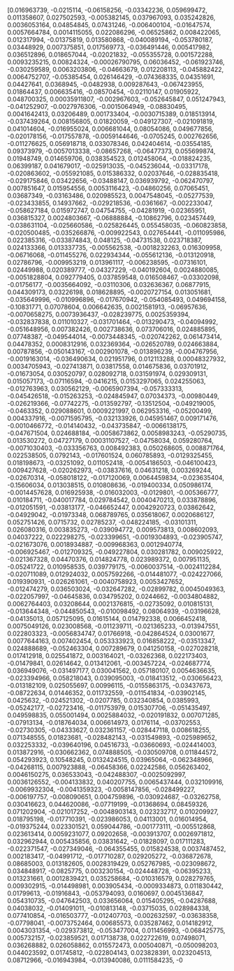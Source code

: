 [0.016963739, -0.0215114, -0.06158256, -0.03342236, 0.059699472, 0.011358607, 0.027502593, -0.005382145, 0.037967093, 0.035242826, 0.0036053164, 0.04854845, 0.07431246, -0.006400104, -0.01647574, 0.0057664784, 0.0014115055, 0.022086296, -0.06525862, 0.008422065, 0.012317994, -0.01375819, 0.013580868, -0.040089194, -0.053780187, 0.03448929, 0.007375851, 0.017569773, -0.036491446, 0.005417982, 0.036512896, 0.018657044, -0.02021832, -0.055355728, 0.001572288, 0.0093235215, 0.00824324, -0.00026790795, 0.06036452, -0.061923746, -0.030259589, 0.0063203806, -0.04663679, 0.012208113, -0.045882422, 0.0064752707, -0.05385454, 0.026146429, -0.074368335, 0.04351691, 0.04427641, 0.0368945, -0.0482938, 0.009287643, -0.067423955, 0.01864437, 0.006635416, -0.08570454, -0.02110147, 0.01905922, 0.048700325, 0.00035911807, -0.002967603, -0.052645847, 0.051247943, -0.041252907, -0.0027976306, -0.0015064949, -0.08830495, 0.0041642413, 0.03206489, 0.001733404, -0.0030715389, 0.018513914, -0.037439264, 0.008156805, 0.01820059, -0.049127307, -0.021091819, 0.041014604, -0.016955024, 0.006681044, 0.08054086, 0.049677856, -0.020178156, -0.017557878, -0.0059144646, -0.0705245, 0.002762656, -0.011276625, 0.056918718, 0.033078346, 0.042404614, -0.03554185, 0.09373979, -0.0057013338, -0.08657268, -0.06477373, 0.055699874, 0.01948749, 0.014659706, 0.038354523, 0.012458064, -0.018824235, 0.06399187, 0.041679017, -0.025913035, -0.045236044, -0.03317178, -0.020863602, -0.055921085, 0.015386332, 0.02037646, -0.028835418, -0.029175846, 0.03422656, -0.03488147, 0.036939792, -0.062470797, 0.007851647, 0.015954556, 0.0053116423, -0.04860256, 0.07065451, 0.03687349, -0.03163486, 0.020985523, 0.0047548045, -0.05277539, -0.023433855, 0.14937662, -0.029218536, -0.0361667, -0.002233047, -0.058627184, 0.015972747, 0.04754755, -0.04281919, -0.02365951, 0.036815327, 0.0024803667, -0.06888884, -0.10862796, 0.023457449, -0.038631104, -0.025660586, -0.025826445, 0.055458035, -0.060823858, -0.020500485, -0.035266876, -0.009922543, 0.027654441, -0.011095986, 0.022385316, -0.033874843, 0.048125, -0.04731538, 0.023718387, 0.024133366, 0.013337735, -0.005562538, -0.0018232263, 0.016309958, -0.06716068, -0.011455276, 0.022934344, -0.055612136, -0.013120918, 0.02786796, -0.009953219, 0.013961117, -0.006238595, -0.07316101, 0.02449988, 0.020389777, -0.04327229, -0.040192604, 0.0024880085, -0.0051828804, 0.092779405, 0.037859548, 0.016508467, -0.03302098, -0.01756177, -0.0035664092, -0.03110306, 0.032636367, 0.06877915, 0.044309173, 0.03226198, 0.018628895, -0.0020727154, 0.013051681, -0.035649996, -0.010996896, -0.017670942, -0.054085493, 0.049694158, -0.10831771, 0.07078604, 0.006642635, 0.0021581913, -0.06957636, -0.0070658275, 0.0073936437, -0.028239775, 0.0025359394, -0.032837838, 0.011010327, -0.031701464, -0.013290473, -0.04094992, -0.051648956, 0.007382426, 0.002738636, 0.073706016, 0.024885895, 0.07748387, -0.049544014, -0.0073448345, -0.020742262, 0.061473414, 0.04478352, 0.0008312916, 0.032369364, -0.026520789, 0.024663884, 0.00787856, -0.050143167, -0.002901078, -0.013896239, -0.004767956, -0.0019163014, -0.036490634, 0.021951796, 0.012113288, 0.00048327932, 0.0034705943, -0.027413871, 0.03817558, 0.014675836, 0.03701912, -0.01673054, 0.030520797, 0.028092718, 0.031591974, 0.029309131, 0.015057173, -0.07116594, -0.0416215, 0.0153297065, 0.024255063, -0.012763963, 0.030562129, -0.0065907394, -0.057333313, -0.045426518, -0.015263253, -0.024845947, 0.07034373, -0.00980449, -0.026219366, -0.07742275, -0.013592797, -0.13512504, -0.049219005, -0.0463352, 0.029088601, 0.0009221997, 0.062953316, -0.05200499, 0.004337916, -0.0071595795, -0.032133926, 0.045951467, 0.009171476, -0.0010466772, -0.014140432, -0.043735847, -0.0066138175, -0.047671504, 0.024688184, -0.0058673862, 0.0058983243, -0.05290735, 0.013530272, 0.04727179, 0.00031107527, -0.04758034, 0.059280764, -0.0071030403, -0.033356763, 0.008492383, 0.050268605, 0.008871764, 0.022538505, 0.0792143, -0.017601524, 0.060785893, -0.0129325455, 0.018198673, -0.03251092, 0.011052418, -0.0054186503, -0.046100423, 0.009427628, -0.020262973, -0.03837616, 0.04631218, 0.003269244, -0.02670314, -0.058018122, -0.017120069, 0.0064459834, -0.023635404, -0.15606034, 0.013038515, 0.010808636, -0.019400334, 0.050986174, -0.0014457628, 0.016925938, -0.016032003, -0.0129801, -0.005366777, 0.010184711, -0.040017784, 0.029784542, 0.0040470213, 0.033878896, -0.012051591, -0.03813177, -0.046652447, 0.0042920723, 0.03862642, -0.04929042, -0.01973348, 0.068789765, 0.035618067, 0.0020686127, 0.052751426, 0.0715732, 0.02785237, -0.048224185, -0.03101311, 0.026080316, 0.003835273, -0.039094772, 0.009573813, 0.008602093, 0.04037222, 0.022298275, -0.023399651, -0.0019304893, -0.023905747, -0.021673076, 0.0018934887, -0.009968363, 0.0012940774, -0.006925467, -0.012709325, -0.049227804, 0.030281782, 0.009025922, -0.021367328, 0.04470376, 0.014824778, 0.023989372, 0.007951135, -0.05241722, 0.010958535, 0.039779175, -0.0060037514, -0.0024112284, -0.020711089, 0.012924032, 0.0057592266, -0.014481077, -0.024227066, 0.019390931, -0.026261061, -0.0040758923, 0.0053427652, -0.012474279, 0.036503024, -0.032647282, -0.02899782, 0.0045049363, -0.022057997, -0.04645836, 0.034795202, 0.0244662, -0.0034804882, 0.0062764403, 0.03208644, 0.0021376815, -0.02735092, 0.010815131, -0.013644348, -0.044850543, -0.010098492, 0.08064939, -0.03196628, -0.04135013, 0.057125095, 0.01615144, 0.014792338, 0.0066452418, 0.0075049126, 0.023008568, -0.011239711, -0.021365233, -0.013947551, 0.022803323, -0.0056834747, 0.01766918, -0.042864524, 0.03001677, 0.0077644163, 0.007402454, 0.053333923, 0.016858222, -0.03513347, 0.024888689, -0.052463304, 0.007289679, 0.041250158, -0.027028218, 0.017412918, 0.025541872, 0.003164021, -0.03262368, 0.022173403, -0.01479841, 0.02614642, 0.013412061, -0.003457224, -0.024687774, 0.036949076, -0.031497177, 0.030041562, 0.057180107, 0.0054636635, -0.023394966, 0.058218043, 0.039095003, -0.018413512, -0.030656423, -0.013182109, 0.025055697, 0.00996115, -0.0155863175, -0.03437673, -0.08722634, 0.01446352, 0.011732559, -0.011541834, -0.03902145, 0.0425632, -0.024521302, -0.0207785, 0.032340854, 0.0385993, -0.05242177, -0.02723416, -0.011753979, 0.015307706, -0.051435497, 0.049598835, 0.055001494, 0.0025884032, -0.020191832, 0.007071285, -0.07913134, -0.018764034, 0.006614973, 0.0176114, -0.03702553, -0.02730305, -0.04333627, 0.032361157, -0.028447118, 0.008618255, 0.071348555, 0.01823681, -0.028482143, -0.031549893, -0.025989652, 0.032253332, -0.039640196, 0.04516733, -0.03660693, -0.024414003, 0.013872916, -0.030662362, 0.074888505, -0.030509708, 0.011844572, 0.054293923, 0.10548245, 0.0132424515, 0.03965064, -0.062348966, -0.04268115, 0.007923888, -0.06458366, 0.02242586, 0.056263402, 0.0046150275, 0.036533043, -0.042488307, -0.0025092997, 0.0036126552, -0.004133832, 0.040207755, 0.0065437444, 0.032109916, -0.0069932304, -0.0041359323, -0.0058147856, -0.028499227, -0.006197757, -0.008090651, 0.004759896, -0.030924687, -0.03262758, 0.030416623, 0.044620086, -0.07719199, -0.01368694, 0.08459326, 0.071202904, -0.021017252, -0.0048903143, 0.023232717, 0.010209927, 0.018795198, -0.017710391, -0.023986053, 0.04113001, 0.016014954, -0.019375244, 0.023301521, 0.059044786, -0.001773111, -0.005512868, 0.023613414, 0.0059231077, 0.09202658, -0.003913707, 0.0026971812, 0.032962944, 0.005435856, 0.03831642, -0.01828097, 0.017111283, -0.022371547, -0.027349046, -0.064355455, 0.015824538, 0.0037487452, 0.002183417, -0.04991712, -0.017710287, 0.029205272, -0.036872678, 0.08685003, 0.013182605, 0.0028319429, 0.052767985, -0.023098672, 0.034848917, -0.0825775, 0.003230154, -0.024448728, -0.06395233, 0.013231661, 0.0012839421, 0.035258684, -0.010316579, 0.028279765, 0.009302915, -0.014498981, 0.003905434, -0.0009334873, 0.011830442, 0.01799613, -0.01916843, -0.053794093, 0.0160697, 0.0045136847, 0.054310735, -0.047642503, 0.033656064, 0.015405295, -0.04287688, 0.04038032, -0.014091011, -0.010813148, -0.03715035, 0.028984338, 0.077410854, -0.016503777, -0.012407703, -0.002632597, -0.03638358, -0.07798041, -0.0073752464, 0.00685573, 0.035287462, 0.014182912, 0.0043031354, -0.029373812, -0.053477004, 0.011456993, -0.068425775, 0.005732157, -0.023859521, 0.017138738, 0.022722619, 0.07498071, 0.036268882, 0.026058862, 0.015572473, 0.005040871, -0.050098203, 0.044023592, 0.01745812, -0.022804143, 0.023828391, 0.023204513, 0.08712966, -0.016943984, -0.013940086, 0.0111584235, -0